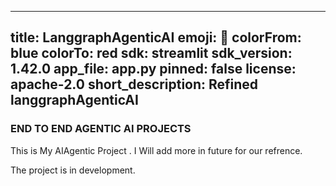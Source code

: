 
---
title: LanggraphAgenticAI
emoji: 🐨
colorFrom: blue
colorTo: red
sdk: streamlit
sdk_version: 1.42.0
app_file: app.py
pinned: false
license: apache-2.0
short_description: Refined langgraphAgenticAI
---

### END TO END AGENTIC AI PROJECTS

This is My AIAgentic Project . I Will add more in future for our refrence.

The project is in development.


